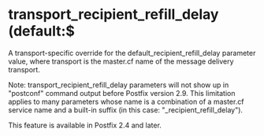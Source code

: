 # transport_recipient_refill_delay (default:$ 

 A transport-specific override for the default_recipient_refill_delay
parameter value, where transport is the master.cf name of
the message delivery transport. 

 Note: transport_recipient_refill_delay parameters will
not show up in "postconf" command output before Postfix version
2.9.  This limitation applies to many parameters whose name is a
combination of a master.cf service name and a built-in suffix (in
this case: "_recipient_refill_delay").  

 This feature is available in Postfix 2.4 and later. 


